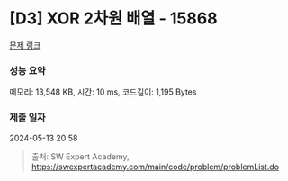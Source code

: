 # [D3] XOR 2차원 배열 - 15868 

[문제 링크](https://swexpertacademy.com/main/code/problem/problemDetail.do?contestProbId=AYTAurfKJDEDFARs) 

### 성능 요약

메모리: 13,548 KB, 시간: 10 ms, 코드길이: 1,195 Bytes

### 제출 일자

2024-05-13 20:58



> 출처: SW Expert Academy, https://swexpertacademy.com/main/code/problem/problemList.do